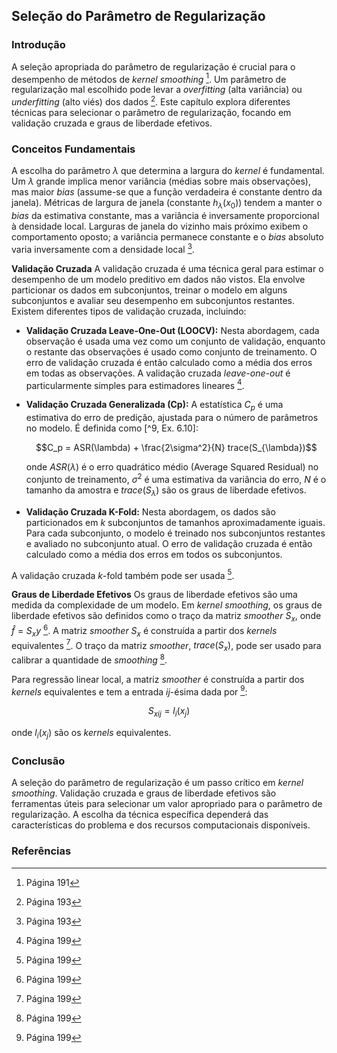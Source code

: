 ## Seleção do Parâmetro de Regularização

### Introdução
A seleção apropriada do parâmetro de regularização é crucial para o desempenho de métodos de *kernel smoothing* [^1]. Um parâmetro de regularização mal escolhido pode levar a *overfitting* (alta variância) ou *underfitting* (alto viés) dos dados [^3]. Este capítulo explora diferentes técnicas para selecionar o parâmetro de regularização, focando em validação cruzada e graus de liberdade efetivos.

### Conceitos Fundamentais

A escolha do parâmetro $\lambda$ que determina a largura do *kernel* é fundamental. Um $\lambda$ grande implica menor variância (médias sobre mais observações), mas maior *bias* (assume-se que a função verdadeira é constante dentro da janela). Métricas de largura de janela (constante $h_{\lambda}(x_0)$) tendem a manter o *bias* da estimativa constante, mas a variância é inversamente proporcional à densidade local. Larguras de janela do vizinho mais próximo exibem o comportamento oposto; a variância permanece constante e o *bias* absoluto varia inversamente com a densidade local [^3].

**Validação Cruzada**
A validação cruzada é uma técnica geral para estimar o desempenho de um modelo preditivo em dados não vistos. Ela envolve particionar os dados em subconjuntos, treinar o modelo em alguns subconjuntos e avaliar seu desempenho em subconjuntos restantes. Existem diferentes tipos de validação cruzada, incluindo:

*   **Validação Cruzada Leave-One-Out (LOOCV):** Nesta abordagem, cada observação é usada uma vez como um conjunto de validação, enquanto o restante das observações é usado como conjunto de treinamento. O erro de validação cruzada é então calculado como a média dos erros em todas as observações. A validação cruzada *leave-one-out* é particularmente simples para estimadores lineares [^9].

*   **Validação Cruzada Generalizada (Cp):** A estatística $C_p$ é uma estimativa do erro de predição, ajustada para o número de parâmetros no modelo. É definida como [^9, Ex. 6.10]:

    $$C_p = ASR(\lambda) + \frac{2\sigma^2}{N} trace(S_{\lambda})$$

    onde $ASR(\lambda)$ é o erro quadrático médio (Average Squared Residual) no conjunto de treinamento, $\sigma^2$ é uma estimativa da variância do erro, $N$ é o tamanho da amostra e $trace(S_{\lambda})$ são os graus de liberdade efetivos.

*   **Validação Cruzada K-Fold:** Nesta abordagem, os dados são particionados em $k$ subconjuntos de tamanhos aproximadamente iguais. Para cada subconjunto, o modelo é treinado nos subconjuntos restantes e avaliado no subconjunto atual. O erro de validação cruzada é então calculado como a média dos erros em todos os subconjuntos.

A validação cruzada $k$-fold também pode ser usada [^9].

**Graus de Liberdade Efetivos**
Os graus de liberdade efetivos são uma medida da complexidade de um modelo. Em *kernel smoothing*, os graus de liberdade efetivos são definidos como o traço da matriz *smoother* $S_x$, onde $\hat{f} = S_x y$ [^9]. A matriz *smoother* $S_x$ é construída a partir dos *kernels* equivalentes [^9]. O traço da matriz *smoother*, $trace(S_x)$, pode ser usado para calibrar a quantidade de *smoothing* [^9].

Para regressão linear local, a matriz *smoother* é construída a partir dos *kernels* equivalentes e tem a entrada *ij*-ésima dada por [^9]:

$${S_x}_{ij} = l_i(x_j)$$

onde $l_i(x_j)$ são os *kernels* equivalentes.

### Conclusão

A seleção do parâmetro de regularização é um passo crítico em *kernel smoothing*. Validação cruzada e graus de liberdade efetivos são ferramentas úteis para selecionar um valor apropriado para o parâmetro de regularização. A escolha da técnica específica dependerá das características do problema e dos recursos computacionais disponíveis.

### Referências
[^1]: Página 191
[^3]: Página 193
[^9]: Página 199
<!-- END -->